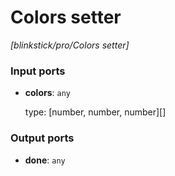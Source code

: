 # Colors setter

_[blinkstick/pro/Colors setter]_

### Input ports

* __colors__: ` any `

    type: [number, number, number][]  

### Output ports

* __done__: ` any `

